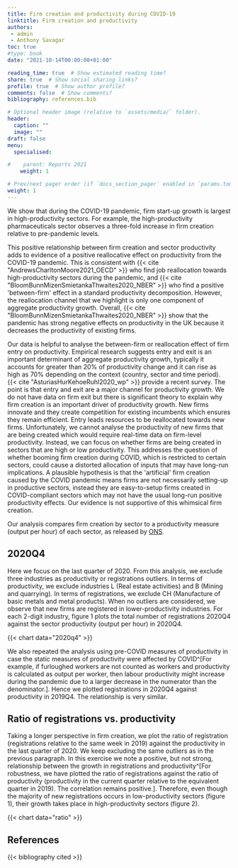 ```yaml
---
title: Firm creation and productivity during COVID-19
linktitle: Firm creation and productivity
authors:
 - admin
 - Anthony Savagar
toc: true
#type: book
date: "2021-10-14T00:00:00+01:00"

reading_time: true  # Show estimated reading time?
share: true  # Show social sharing links?
profile: true  # Show author profile?
comments: false  # Show comments?
bibliography: references.bib  

# Optional header image (relative to `assets/media/` folder).
header:
  caption: ""
  image: ""
draft: false
menu:
  specialised:

#    parent: Reports 2021
    weight: 1

# Prev/next pager order (if `docs_section_pager` enabled in `params.toml`)
weight: 1
---
```


We show that during the COVID-19 pandemic, firm start-up growth is largest in high-productivity sectors. For example, the high-productivity pharmaceuticals sector observes a three-fold increase in firm creation relative to pre-pandemic levels.

 

This positive relationship between firm creation and sector productivity adds to evidence of a positive reallocative effect on productivity from the COVID-19 pandemic. This is consistent with {{< cite "AndrewsCharltonMoore2021_OECD" >}} who find job reallocation towards high-productivity sectors during the pandemic, and {{< cite "BloomBunnMizenSmietankaThwaites2020_NBER" >}} who find a positive 'between-firm' effect in a standard productivity decomposition. However, the reallocation channel that we highlight is only one component of aggregate productivity growth. Overall, {{< cite "BloomBunnMizenSmietankaThwaites2020_NBER" >}} show that the pandemic has strong negative effects on productivity in the UK because it decreases the productivity of existing firms. 

 

Our data is helpful to analyse the between-firm or reallocation effect of firm entry on productivity. Empirical research suggests entry and exit is an important determinant of aggregate productivity growth, typically it accounts for greater than 20\% of productivity change and it can rise as high as 70% depending on the context (country, sector and time period). {{< cite "AsturiasHurKehoeRuhl2020_wp" >}} provide a recent survey. The point is that entry and exit are a major channel for productivity growth. We do not have data on firm exit but there is significant theory to explain why firm creation is an important driver of productivity growth. New firms innovate and they create competition for existing incumbents which ensures they remain efficient. Entry leads resources to be reallocated towards new firms. Unfortunately, we cannot analyse the productivity of new firms that are being created which would require real-time data on firm-level productivity. Instead, we can focus on whether firms are being created in sectors that are high or low productivity. This addresses the question of whether booming firm creation during COVID, which is restricted to certain sectors, could cause a distorted allocation of inputs that may have long-run implications. A plausible hypothesis is that the 'artificial' firm creation caused by the COVID pandemic means firms are not necessarily setting-up in productive sectors, instead they are easy-to-setup firms created in COVID-compliant sectors which may not have the usual long-run positive productivity effects. Our evidence is not supportive of this whimsical firm creation.

 

Our analysis compares firm creation by sector to a productivity measure (output per hour) of each sector, as released by [ONS](https://www.ons.gov.uk/economy/economicoutputandproductivity/productivitymeasures/datasets/flashproductivitybysection).



## 2020Q4

Here we focus on the last quarter of 2020. From this analysis, we exclude three industries as productivity or registrations outliers. In terms of productivity, we exclude industries L (Real estate activities) and B (Mining and quarrying). In terms of registrations, we exclude CH (Manufacture of basic metals and metal products). When no outliers are considered, we observe that new firms are registered in lower-productivity industries. For each 2-digit industry, figure 1 plots the total number of registrations 2020Q4 against the sector productivity (output per hour) in 2020Q4.

{{< chart data="2020q4" >}}

We also repeated the analysis using pre-COVID measures of productivity in case the static measures of productivity were affected by COVID^[For example, if furloughed workers are not counted as workers and productivity is calculated as output per worker, then labour productivity might increase during the pandemic due to a larger decrease in the numerator than the denominator.]. Hence we plotted registrations in 2020Q4 against productivity in 2019Q4. The relationship is very similar.



## Ratio of registrations vs. productivity

Taking a longer perspective in firm creation, we plot the ratio of registration (registrations relative to the same week in 2019) against the productivity in the last quarter of 2020. We keep excluding the same outliers as in the previous paragraph. In this exercise we note a positive, but not strong, relationship between the growth in registrations and productivity^[For robustness, we have plotted the ratio of registrations against the ratio of productivity (productivity in the current quarter relative to the equivalent quarter in 2019). The correlation remains positive.]. Therefore, even though the majority of new registrations occurs in low-productivity sectors (figure 1), their growth takes place in high-productivity sectors (figure 2).

{{< chart data="ratio" >}}

## References
<!-- Markdown -->

{{< bibliography cited >}}
